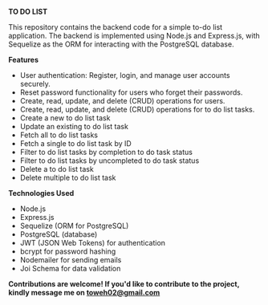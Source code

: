 **TO DO LIST**

This repository contains the backend code for a simple to-do list application. 
The backend is implemented using Node.js and Express.js, with Sequelize as the ORM for interacting with the PostgreSQL database.

**Features**
- User authentication: Register, login, and manage user accounts securely.
- Reset password functionality for users who forget their passwords.
- Create, read, update, and delete (CRUD) operations for users.
- Create, read, update, and delete (CRUD) operations for to do list tasks.
- Create a new to do list task
- Update an existing to do list task
- Fetch all to do list tasks
- Fetch a single to do list task by ID
- Filter to do list tasks by completion to do task status
- Filter to do list tasks by uncompleted to do task status
- Delete a to do list task
- Delete multiple to do list task
  

**Technologies Used**
- Node.js
- Express.js
- Sequelize (ORM for PostgreSQL)
- PostgreSQL (database)
- JWT (JSON Web Tokens) for authentication
- bcrypt for password hashing
- Nodemailer for sending emails
- Joi Schema for data validation


  
**Contributions are welcome! If you'd like to contribute to the project, kindly message me on toweh02@gmail.com**



